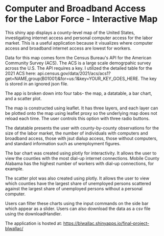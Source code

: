 # Computer and Broadband Access for the Labor Force - Interactive Map

This shiny app displays a county-level map of the United States, investigating internet access and personal computer access for the labor market. This is a useful application because it visualizes where computer access and broadband internet access are lowest for workers. 

Data for this map comes form the Census Bureau's API for the American Community Survey (ACS). The ACS is a large scale demogrpahic survey across the U.S. The API requires a key. I utilized the detailed table for the 2021 ACS here: api.census.gov/data/2021/acs/acs1?get=NAME,group(B01001)&for=us:1&key=YOUR_KEY_GOES_HERE. The key is stored in an ignored json file. 

The app is broken down into four tabs- the map, a datatable, a bar chart, and a scatter plot. 

The map is constructed using leaflet. It has three layers, and each layer can be plotted onto the map using leaflet proxy so the underlying map does not reload each time. The user controls this option with three radio buttons. 

The datatable presents the user with county-by-county observations for the size of the labor market, the number of individuals with computers and broadband access, those with jsut dialup access, those without computers, and standard information such as unemployment figures. 

The bar chart was created using plotly for interactivity. It allows the user to view the counties with the most dial-up internet connections. Mobile County Alabama has the highest number of workers with dial-up connections, for example. 

The scatter plot was also created using plotly. It allows the user to view which counties have the largest share of unemployed persons scattered against the largest share of unemployed persons without a personal computer. 

Users can filter these charts using the input commands on the side bar which appear as a slider. Users can also download the data as a csv file using the downloadHandler. 

The application is hosted at: https://blwallac.shinyapps.io/final-project-blwallac/
